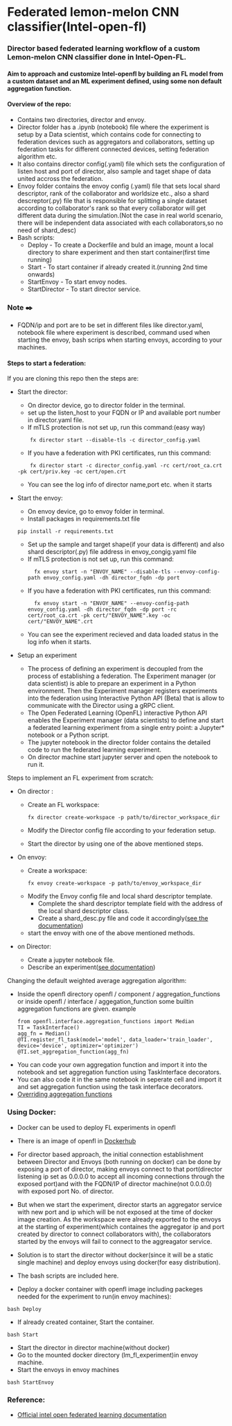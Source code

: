 # Federated lemon-melon CNN classifier(Intel-open-fl)
### Director based federated learning workflow of a custom Lemon-melon CNN classifier done in Intel-Open-FL.
#### Aim to approach and customize Intel-openfl by building an FL model from a custom dataset and an ML experiment defined, using some non default aggregation function.

#### Overview of the repo:

* Contains two directories, director and envoy.
* Director folder has a .ipynb (notebook) file where the experiment is setup by a Data scientist, which contains code for connecting to federation devices such as aggregators and collaborators, setting up federation tasks for different connected devices, setting federation algorithm etc.
* It also contains director config(.yaml) file which sets the configuration of listen host and port of director, also sample and taget shape of data united accross the federation.
* Envoy folder contains the envoy config (.yaml) file that sets local shard descriptor, rank of the collaborator and worldsize etc., also a shard descreptor(.py) file that is responsible for splitting a single dataset according to collaborator's rank so that every collaborator will get different data during the simulation.(Not the case in real world scenario, there will be independent data associated with each collaborators,so no need of shard_desc)
* Bash scripts:
    - Deploy - To create a Dockerfile and buld an image, mount a local directory to share experiment and then start container(first time running)
    - Start - To start container if already created it.(running 2nd time onwards)
    - StartEnvoy - To start envoy nodes.
    - StartDirector - To start director service.


###  Note  :black_nib: 
  * FQDN/ip and port are to be set in different files like director.yaml, notebook file where experiment is described, command used when starting the envoy,   bash scrips when starting envoys, according to your machines.



#### Steps to start a federation:
If you are cloning this repo then the steps are:

* Start the director:
  - On director device, go to director folder in the terminal.
  - set up the listen_host to your FQDN or IP and available port number in director.yaml file.
  - If mTLS protection is not set up, run this command:(easy way)
  ```
      fx director start --disable-tls -c director_config.yaml
  ```
  - If you have a federation with PKI certificates, run this command:
  ```
      fx director start -c director_config.yaml -rc cert/root_ca.crt -pk cert/priv.key -oc cert/open.crt
   ```
  - You can see the log info of director name,port etc. when it starts

* Start the envoy:
  - On envoy device, go to envoy folder in terminal.
  - Install packages in requirements.txt file
  ```
  pip install -r requirements.txt
  ```
  - Set up the sample and target shape(if your data is different) and also shard descriptor(.py) file address in envoy_congig.yaml file
  - If mTLS protection is not set up, run this command:
    ```
      fx envoy start -n "ENVOY_NAME" --disable-tls --envoy-config-path envoy_config.yaml -dh director_fqdn -dp port
    ```
  - If you have a federation with PKI certificates, run this command:
    ```
      fx envoy start -n "ENVOY_NAME" --envoy-config-path envoy_config.yaml -dh director_fqdn -dp port -rc cert/root_ca.crt -pk cert/"ENVOY_NAME".key -oc cert/"ENVOY_NAME".crt
    ```
   - You can see the experiment recieved and data loaded status in the log info when it starts.
  
* Setup an experiment
    - The process of defining an experiment is decoupled from the process of establishing a federation. The Experiment manager (or data scientist) is able to prepare an experiment in a Python environment. Then the Experiment manager registers experiments into the federation using Interactive Python API (Beta) that is allow to communicate with the Director using a gRPC client.
    - The Open Federated Learning (OpenFL) interactive Python API enables the Experiment manager (data scientists) to define and start a federated learning experiment from a single entry point: a Jupyter* notebook or a Python script.
    - The jupyter notebook in the director folder contains the detailed code to run the federated learning experiment.
    - On director machine start jupyter server and open the notebook to run it.

Steps to implement an FL experiment from scratch:

  - On director :
  
    - Create an FL workspace:
    
      ```
      fx director create-workspace -p path/to/director_workspace_dir
      ```
    - Modify the Director config file according to your federation setup.
    - Start the director by using one of the above mentioned steps.
    
  - On envoy:
     
     - Create a workspace:
       ```
       fx envoy create-workspace -p path/to/envoy_workspace_dir
       ```
      - Modify the Envoy config file and local shard descriptor template.
        - Complete the shard descriptor template field with the address of the local shard descriptor class.
        - Create a shard_desc.py file and code it accordingly([see the documentation](https://openfl.readthedocs.io/en/latest/running_the_federation.html#collaborator-manager-set-up-the-envoy))
      - start the envoy with one of the above mentioned methods.
      
  - on Director:
  
    - Create a jupyter notebook file.
    - Describe an experiment([see documentation](https://openfl.readthedocs.io/en/latest/running_the_federation.html#experiment-manager-describe-an-experiment))
    
Changing the default weighted average aggregation algorithm:

   - Inside the openfl directory openfl / component / aggregation_functions or inside openfl / interface / aggegation_function some builtin aggregation functions are given.
    example
       ```
       from openfl.interface.aggregation_functions import Median
       TI = TaskInterface()
       agg_fn = Median()
       @TI.register_fl_task(model='model', data_loader='train_loader', device='device', optimizer='optimizer')
       @TI.set_aggregation_function(agg_fn)
       ```
   - You can code your own aggregation function and import it into the notebook and set aggregation function using TaskInterface decorators.
   - You can also code it in the same notebook in seperate cell and import it and set aggregation function using the task interface decorators.
   - [Overriding aggregation functions](https://openfl.readthedocs.io/en/latest/overriding_agg_fn.html)
   

### Using Docker:
  - Docker can be used to deploy FL experiments in openfl
  - There is an image of openfl in [Dockerhub](https://hub.docker.com/r/intel/openfl)
  - For director based approach, the initial connection establishment between Director and Envoys (both running on docker) can be done by exposing a port of director, making envoys connect to that port(director listening ip set as 0.0.0.0 to accept all incoming connections through the exposed port)and with the FQDN/IP of director machine(not 0.0.0.0) with exposed port No. of director. 
  - But when we start the experiment, director starts an aggregator service with new port and ip which will be not exposed at the time of docker image creation. As the workspace were already exported to the envoys at the starting of experiment(which containes the aggregator ip and port created by director to connect collaborators with), the collaborators started by the envoys will fail to connect to the aggreagator service.
  - Solution is to start the director without docker(since it will be a static single machine) and deploy envoys using docker(for easy distribution).
  - The bash scripts are included here.
  
  
  - Deploy a docker container with openfl image including packeges needed for the experiment to run(in envoy machines):
  ```
  bash Deploy
  ```
  - If already created container, Start the container.
  ```
  bash Start
  ```
  - Start the director in director machine(without docker)
  - Go to the mounted docker directory (lm_fl_experiment)in envoy machine.
  - Start the envoys in envoy machines
  ```
  bash StartEnvoy
  ```

### Reference:
  - [Official intel open federated learning documentation](https://openfl.readthedocs.io/en/latest/index.html)
